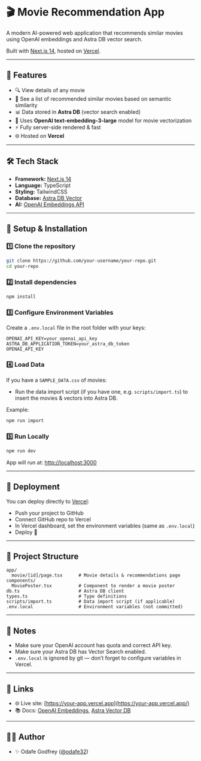 # 🎬 Movie Recommendation App

A modern AI-powered web application that recommends similar movies using OpenAI embeddings and Astra DB vector search.

Built with [Next.js 14](https://nextjs.org/), hosted on [Vercel](https://vercel.com/).

---

## 🚀 Features

- 🔍 View details of any movie
- 🎯 See a list of recommended similar movies based on semantic similarity
- 📊 Data stored in **Astra DB** (vector search enabled)
- 🤖 Uses **OpenAI text-embedding-3-large** model for movie vectorization
- ⚡ Fully server-side rendered & fast
- 🌐 Hosted on **Vercel**

---

## 🛠️ Tech Stack

- **Framework:** [Next.js 14](https://nextjs.org/)
- **Language:** TypeScript
- **Styling:** TailwindCSS
- **Database:** [Astra DB Vector](https://www.datastax.com/astra)
- **AI:** [OpenAI Embeddings API](https://platform.openai.com/docs/guides/embeddings)

---

## 🌟 Setup & Installation

### 1️⃣ Clone the repository

```bash
git clone https://github.com/your-username/your-repo.git
cd your-repo
```

### 2️⃣ Install dependencies

```bash
npm install
```

### 3️⃣ Configure Environment Variables

Create a `.env.local` file in the root folder with your keys:

```env
OPENAI_API_KEY=your_openai_api_key
ASTRA_DB_APPLICATION_TOKEN=your_astra_db_token
OPENAI_API_KEY
```

### 4️⃣ Load Data

If you have a `SAMPLE_DATA.csv` of movies:

- Run the data import script (if you have one, e.g. `scripts/import.ts`) to insert the movies & vectors into Astra DB.

Example:

```bash
npm run import
```

### 5️⃣ Run Locally

```bash
npm run dev
```

App will run at: [http://localhost:3000](http://localhost:3000/)

---

## 🧪 Deployment

You can deploy directly to [Vercel](https://vercel.com/):

- Push your project to GitHub
- Connect GitHub repo to Vercel
- In Vercel dashboard, set the environment variables (same as `.env.local`)
- Deploy 🚀

---

## 📁 Project Structure

```
app/
  movie/[id]/page.tsx      # Movie details & recommendations page
components/
  MoviePoster.tsx          # Component to render a movie poster
db.ts                      # Astra DB client
types.ts                   # Type definitions
scripts/import.ts          # Data import script (if applicable)
.env.local                 # Environment variables (not committed)
```

---

## 📝 Notes

- Make sure your OpenAI account has quota and correct API key.
- Make sure your Astra DB has Vector Search enabled.
- `.env.local` is ignored by git — don’t forget to configure variables in Vercel.

---

## 🔗 Links

- 🌐 Live site: [https://your-app.vercel.app](https://your-app.vercel.app/)
- 📚 Docs: [OpenAI Embeddings](https://platform.openai.com/docs/guides/embeddings), [Astra Vector DB](https://www.datastax.com/astra/astra-vector-db)

---

## 👨‍💻 Author

- ✨ Odafe Godfrey ([@odafe32](https://github.com/yourhandle))
